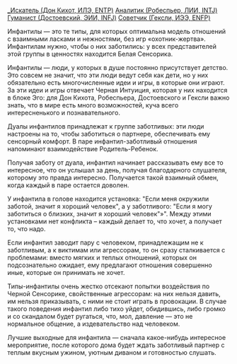 [_Искатель (Дон Кихот, ИЛЭ, ENTP)](Психология/Соционика/Типы/Квадра%20Альфа/_Искатель%20(Дон%20Кихот,%20ИЛЭ,%20ENTP).md)
[Аналитик (Робеспьер, ЛИИ, INTJ)](Психология/Соционика/Типы/Квадра%20Альфа/Аналитик%20(Робеспьер,%20ЛИИ,%20INTJ).md)
[Гуманист (Достоевский, ЭИИ, INFJ)](Психология/Соционика/Типы/Квадра%20Дельта/Гуманист%20(Достоевский,%20ЭИИ,%20INFJ).md)
[Советчик (Гексли, ИЭЭ, ENFP)](Психология/Соционика/Типы/Квадра%20Дельта/Советчик%20(Гексли,%20ИЭЭ,%20ENFP).md)

Инфантилы — это те типы, для которых оптимальна модель отношений с взаимными ласками и нежностями, без игр «охотник-жертва». Инфантилам нужно, чтобы о них заботились: у всех представителей этой группы в ценностях находится Белая Сенсорика.

Инфантилы — люди, у которых в душе постоянно присутствует детство. Это совсем не значит, что эти люди ведут себя как дети, но у них обязательно есть многочисленные идеи и игры, в которые они играют. За эти идеи и игры отвечает Черная Интуиция, которая у них находится в блоке Эго: для Дон Кихота, Робеспьера, Достоевского и Гексли важно знать, что в мире есть много возможностей, куча всего интересненького и познавательного.

Дуалы инфантилов принадлежат к группе заботливых: эти люди настроены на то, чтобы заботиться о партнере, обеспечивать ему сенсорный комфорт. В паре инфантил-заботливый отношения напоминают взаимодействие Родитель-Ребенок.

Получая заботу от дуала, инфантил начинает рассказывать ему все то интересное, что он услышал за день, получая благодарного слушателя, которому это правда интересно. Получается такой взаимный обмен, когда каждый в паре остается доволен.

У инфантила в голове находится установка: "Если меня окружили заботой, значит я хороший человек", а у заботливого: "Если я могу заботиться о близких, значит я хороший человек"»". Между этими установками нет конфликта – каждый делает то, что хочет, а получает то, что надо.

Если инфантил заводит пару с человеком, принадлежащим не к заботливым, а к виктимам или агрессорам, то он сразу сталкивается с проблемами: вместо мягких и теплых отношений, которых он подсознательно ожидает, ему предлагают отношения совершенно иные, которые он принимать не хочет.

Типы-инфантилы очень жестко отсекают попытки воздействия по Черной Сенсорике, свойственные агрессорам: на них нельзя давить, им нельзя приказывать, с ними не стоит играть в провокации. В случае такого поведения инфантил либо тихо уйдет, обидившись, либо громко и со скандалом будет ругаться, что, мол, давление — это не нормальное общение, а издевательство над человеком.

Лучшие выходные для инфантила — сначала какое-нибудь интересное мероприятие, после которого дома будет ждать заботливый партнер с теплым вкусным ужином, уютным диваном и готовностью слушать.